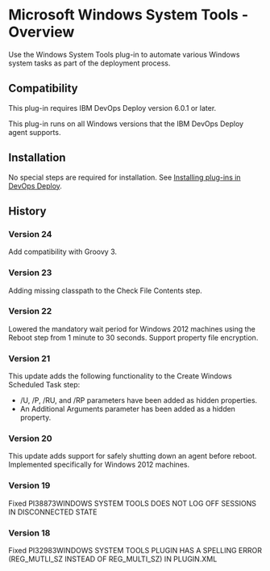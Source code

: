 
# Microsoft Windows System Tools - Overview

Use the Windows System Tools plug-in to automate various Windows system tasks as part of the deployment process.

## Compatibility

This plug-in requires IBM DevOps Deploy version 6.0.1 or later.

This plug-in runs on all Windows versions that the IBM DevOps Deploy agent supports.

## Installation

No special steps are required for installation. See [Installing plug-ins in DevOps Deploy](https://community.ibm.com/community/user/wasdevops/blogs/laurel-dickson-bull1/2022/06/13/install-plugins "Installing plug-ins in DevOps Deploy").

## History

### Version 24

Add compatibility with Groovy 3.

### Version 23

Adding missing classpath to the Check File Contents step.

### Version 22

Lowered the mandatory wait period for Windows 2012 machines using the Reboot step from 1 minute to 30 seconds. Support property file encryption.

### Version 21

This update adds the following functionality to the Create Windows Scheduled Task step:

* /U, /P, /RU, and /RP parameters have been added as hidden properties.
* An Additional Arguments parameter has been added as a hidden property.

### Version 20

This update adds support for safely shutting down an agent before reboot. Implemented specifically for Windows 2012 machines.

### Version 19

Fixed PI38873WINDOWS SYSTEM TOOLS DOES NOT LOG OFF SESSIONS IN DISCONNECTED STATE

### Version 18

Fixed PI32983WINDOWS SYSTEM TOOLS PLUGIN HAS A SPELLING ERROR (REG\_MUTLI\_SZ INSTEAD OF REG\_MULTI\_SZ) IN PLUGIN.XML

